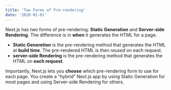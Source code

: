 ```yaml
---
title: 'Two Forms of Pre-rendering'
date: '2020-01-01'
---
```


Next.js has two forms of pre-rendering: **Static Generation** and **Server-side Rendering**. The difference is in **when** it generates the HTML for a page.

- **Static Generetion** is the pre-rendering method that generates the HTML at **build time**. The pre-rendered HTML is then _reused_ on each request.
- **server-side Rendering** is the pre-rendering method that generates the HTML on **each request**.

Importantly, Next.js lets you **choose** which pre-rendering form to use for each page. You create a "hybrid" Next.js app by using Static Generation for most pages and using Server-side Rendering for others.